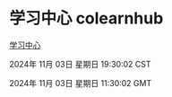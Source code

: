 # 学习中心 colearnhub
[学习中心](http://219.139.197.74:56308/colearnhub/)

2024年 11月 03日 星期日 19:30:02 CST

2024年 11月 03日 星期日 11:30:02 GMT
